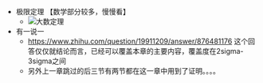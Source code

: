 - 极限定理 【数学部分较多，慢慢看】
    - ![大数定理](/大数定理.png)
- 有一说一 
    - https://www.zhihu.com/question/19911209/answer/876481176 这个回答仅仅就结论而言，已经可以覆盖本章的主要内容，覆盖度在2sigma-3sigma之间
    - 另外上一章跳过的后三节有两节都在这一章中用到了证明。。。。
    
